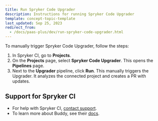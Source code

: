 ```yaml
---
title: Run Spryker Code Upgrader
description: Instructions for running Spryker Code Upgrader
template: concept-topic-template
last_updated: Sep 25, 2023
redirect_from:
  - /docs/paas-plus/dev/run-spryker-code-upgrader.html
---
```


To manually trigger Spryker Code Upgrader, follow the steps:

1. In Spryker CI, go to **Projects**.
2. On the **Projects** page, select **Spryker Code Upgrader**.
    This opens the **Pipelines** page.
3. Next to the **Upgrader** pipeline, click **Run**.
    This manually triggers the Upgrader. It analyzes the connected project and creates a PR with updates.

## Support for Spryker CI

* For help with Spryker CI, [contact support](https://spryker.force.com/support/s/).
* To learn more about Buddy, see their [docs](https://buddy.works/docs).
